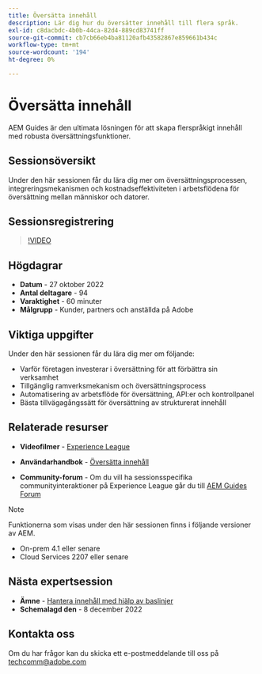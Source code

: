 ```yaml
---
title: Översätta innehåll
description: Lär dig hur du översätter innehåll till flera språk.
exl-id: c8dacbdc-4b0b-44ca-82d4-889cd83741ff
source-git-commit: cb7cb66eb4ba81120afb43582867e859661b434c
workflow-type: tm+mt
source-wordcount: '194'
ht-degree: 0%

---
```


# Översätta innehåll

AEM Guides är den ultimata lösningen för att skapa flerspråkigt innehåll med robusta översättningsfunktioner.

## Sessionsöversikt

Under den här sessionen får du lära dig mer om översättningsprocessen, integreringsmekanismen och kostnadseffektiviteten i arbetsflödena för översättning mellan människor och datorer.

## Sessionsregistrering

>[!VIDEO](https://video.tv.adobe.com/v/3414140/translation-aem-guides?quality=12&learn=on)

## Högdagrar

- **Datum** - 27 oktober 2022
- **Antal deltagare** - 94
- **Varaktighet** - 60 minuter
- **Målgrupp** - Kunder, partners och anställda på Adobe

## Viktiga uppgifter

Under den här sessionen får du lära dig mer om följande:
- Varför företagen investerar i översättning för att förbättra sin verksamhet
- Tillgänglig ramverksmekanism och översättningsprocess
- Automatisering av arbetsflöde för översättning, API:er och kontrollpanel
- Bästa tillvägagångssätt för översättning av strukturerat innehåll

## Relaterade resurser

- **Videofilmer** -  [Experience League](https://experienceleague.adobe.com/docs/experience-manager-guides-learn/videos/advanced-user-guide/overview.html?lang=en)

- **Användarhandbok** - [Översätta innehåll](https://help.adobe.com/en_US/xml-documentation-for-adobe-experience-manager/index.html#t=DXML-master-map%2Ftranslation.html)

- **Community-forum** - Om du vill ha sessionsspecifika communityinteraktioner på Experience League går du till [AEM Guides Forum](https://experienceleaguecommunities.adobe.com/t5/experience-manager-guides/bd-p/xml-documentation-discussions)

>[!NOTE]
>
> Funktionerna som visas under den här sessionen finns i följande versioner av AEM.
> - On-prem 4.1 eller senare
> - Cloud Services 2207 eller senare


## Nästa expertsession

- **Ämne** - [Hantera innehåll med hjälp av baslinjer](baselines-dec22.md)
- **Schemalagd den** - 8 december 2022

## Kontakta oss

Om du har frågor kan du skicka ett e-postmeddelande till oss på <techcomm@adobe.com>
